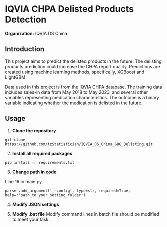 # IQVIA CHPA Delisted Products Detection

**Organization:** IQVIA DS China

## Introduction

This project aims to predict the delisted products in the future. The delisting products prediction could increase the CHPA report quality. Predictions are created using machine learning methods, specifically, XGBoost and LightGBM. 

Data used in this project is from the IQVIA CHPA database. The training data includes sales-in data from May 2018 to May 2023, and several other variables representing medication characteristics. The outcome is a binary variable indicating whether the medication is delisted in the future.

## Usage

1. **Clone the repository**
```
git clone https://github.com/tzStatistician/IQVIA_DS_China_GDG_Delisting.git
```

2. **Install all required packages**
```
pip install -r requirements.txt
```

3. **Change path in code**

Line 16 in main.py
```
parser.add_argument('--config', type=str, required=True, help=r'path_to_your_setting_folder')
```

4. **Modify JSON settings**

5. **Modify .bat file**
Modify command lines in batch file should be modified to meet your task.
